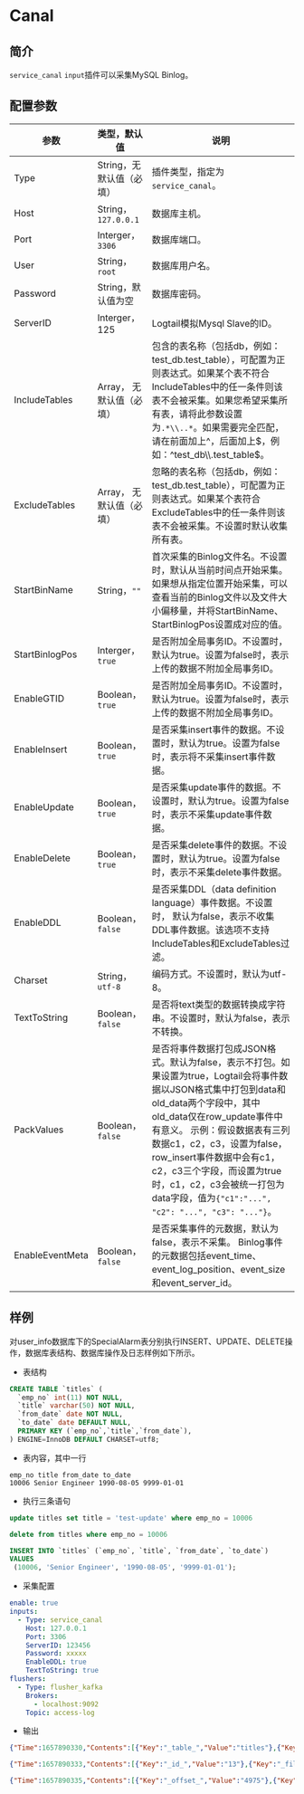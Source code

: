 # Canal

## 简介

`service_canal` `input`插件可以采集MySQL Binlog。

## 配置参数

| 参数 | 类型，默认值 | 说明 |
| --- | --- | --- |
| Type | String，无默认值（必填） | 插件类型，指定为`service_canal`。 |
| Host| String，`127.0.0.1` | 数据库主机。|
| Port | Interger，`3306` | 数据库端口。|
| User | String，`root` | 数据库用户名。|
| Password | String，默认值为空 | 数据库密码。|
| ServerID | Interger，125 | Logtail模拟Mysql Slave的ID。|
| IncludeTables | Array， 无默认值（必填） | 包含的表名称（包括db，例如：test_db.test_table），可配置为正则表达式。如果某个表不符合IncludeTables中的任一条件则该表不会被采集。如果您希望采集所有表，请将此参数设置为`.*\\..*`。如果需要完全匹配，请在前面加上^，后面加上$，例如：^test_db\\.test_table$。 |
| ExcludeTables | Array， 无默认值（必填） | 忽略的表名称（包括db，例如：test_db.test_table），可配置为正则表达式。如果某个表符合ExcludeTables中的任一条件则该表不会被采集。不设置时默认收集所有表。|
| StartBinName | String，`""` | 首次采集的Binlog文件名。不设置时，默认从当前时间点开始采集。如果想从指定位置开始采集，可以查看当前的Binlog文件以及文件大小偏移量，并将StartBinName、StartBinlogPos设置成对应的值。 |
| StartBinlogPos | Interger，`true` | 是否附加全局事务ID。不设置时，默认为true。设置为false时，表示上传的数据不附加全局事务ID。|
| EnableGTID | Boolean，`true`  | 是否附加全局事务ID。不设置时，默认为true。设置为false时，表示上传的数据不附加全局事务ID。|
| EnableInsert | Boolean，`true` | 是否采集insert事件的数据。不设置时，默认为true。设置为false时，表示将不采集insert事件数据。|
| EnableUpdate | Boolean，`true` | 是否采集update事件的数据。不设置时，默认为true。设置为false时，表示不采集update事件数据。 |
| EnableDelete | Boolean，`true` | 是否采集delete事件的数据。不设置时，默认为true。设置为false时，表示不采集delete事件数据。|
| EnableDDL | Boolean，`false` | 是否采集DDL（data definition language）事件数据。不设置时， 默认为false，表示不收集DDL事件数据。该选项不支持IncludeTables和ExcludeTables过滤。|
| Charset | String，`utf-8` | 编码方式。不设置时，默认为utf-8。|
| TextToString | Boolean，`false` | 是否将text类型的数据转换成字符串。不设置时，默认为false，表示不转换。|
| PackValues | Boolean，`false` | 是否将事件数据打包成JSON格式。默认为false，表示不打包。如果设置为true，Logtail会将事件数据以JSON格式集中打包到data和old_data两个字段中，其中old_data仅在row_update事件中有意义。 示例：假设数据表有三列数据c1，c2，c3，设置为false，row_insert事件数据中会有c1，c2，c3三个字段，而设置为true时，c1，c2，c3会被统一打包为data字段，值为`{"c1":"...", "c2": "...", "c3": "..."}`。|
| EnableEventMeta | Boolean，`false` | 是否采集事件的元数据，默认为false，表示不采集。 Binlog事件的元数据包括event_time、event_log_position、event_size和event_server_id。|

## 样例

对user_info数据库下的SpecialAlarm表分别执行INSERT、UPDATE、DELETE操作，数据库表结构、数据库操作及日志样例如下所示。

* 表结构

```sql
CREATE TABLE `titles` (
  `emp_no` int(11) NOT NULL,
  `title` varchar(50) NOT NULL,
  `from_date` date NOT NULL,
  `to_date` date DEFAULT NULL,
  PRIMARY KEY (`emp_no`,`title`,`from_date`),
) ENGINE=InnoDB DEFAULT CHARSET=utf8;
```

* 表内容，其中一行

```text
emp_no title from_date to_date
10006 Senior Engineer 1990-08-05 9999-01-01
```

* 执行三条语句

```sql
update titles set title = 'test-update' where emp_no = 10006

delete from titles where emp_no = 10006

INSERT INTO `titles` (`emp_no`, `title`, `from_date`, `to_date`)
VALUES
 (10006, 'Senior Engineer', '1990-08-05', '9999-01-01'); 
```

* 采集配置

```yaml
enable: true
inputs:
  - Type: service_canal
    Host: 127.0.0.1
    Port: 3306
    ServerID: 123456
    Password: xxxxx
    EnableDDL: true
    TextToString: true
flushers:
  - Type: flusher_kafka
    Brokers:
      - localhost:9092
    Topic: access-log
```

* 输出

```json
{"Time":1657890330,"Contents":[{"Key":"_table_","Value":"titles"},{"Key":"_offset_","Value":"4308"},{"Key":"_old_emp_no","Value":"10006"},{"Key":"from_date","Value":"1990-08-05"},{"Key":"_host_","Value":"127.0.0.1"},{"Key":"_event_","Value":"row_update"},{"Key":"_id_","Value":"12"},{"Key":"_old_from_date","Value":"1990-08-05"},{"Key":"_gtid_","Value":"00000000-0000-0000-0000-000000000000:0"},{"Key":"_db_","Value":"employees"},{"Key":"_filename_","Value":"mysql-bin.000001"},{"Key":"_old_title","Value":"Senior Engineer"},{"Key":"_old_to_date","Value":"9999-01-01"},{"Key":"emp_no","Value":"10006"},{"Key":"title","Value":"test-update"},{"Key":"to_date","Value":"9999-01-01"}]}

{"Time":1657890333,"Contents":[{"Key":"_id_","Value":"13"},{"Key":"_filename_","Value":"mysql-bin.000001"},{"Key":"emp_no","Value":"10006"},{"Key":"title","Value":"test-update"},{"Key":"_db_","Value":"employees"},{"Key":"_table_","Value":"titles"},{"Key":"_event_","Value":"row_delete"},{"Key":"from_date","Value":"1990-08-05"},{"Key":"to_date","Value":"9999-01-01"},{"Key":"_host_","Value":"127.0.0.1"},{"Key":"_gtid_","Value":"00000000-0000-0000-0000-000000000000:0"},{"Key":"_offset_","Value":"4660"}]}

{"Time":1657890335,"Contents":[{"Key":"_offset_","Value":"4975"},{"Key":"emp_no","Value":"10006"},{"Key":"title","Value":"Senior Engineer"},{"Key":"from_date","Value":"1990-08-05"},{"Key":"_gtid_","Value":"00000000-0000-0000-0000-000000000000:0"},{"Key":"_filename_","Value":"mysql-bin.000001"},{"Key":"_table_","Value":"titles"},{"Key":"_event_","Value":"row_insert"},{"Key":"_id_","Value":"14"},{"Key":"to_date","Value":"9999-01-01"},{"Key":"_host_","Value":"127.0.0.1"},{"Key":"_db_","Value":"employees"}]}
```
